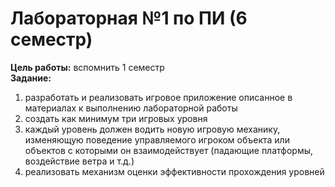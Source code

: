 # Лабораторная №1 по ПИ (6 семестр)
**Цель работы:** вспомнить 1 семестр \
**Задание:**
1. разработать и реализовать игровое приложение описанное в материалах к выполнению лабораторной работы
2. создать как минимум три игровых уровня
3. каждый уровень должен водить новую игровую механику, изменяющую поведение управляемого игроком объекта или объектов с которыми он взаимодействует (падающие платформы, воздействие ветра и т.д.) 
4. реализовать механизм оценки эффективности прохождения уровней
